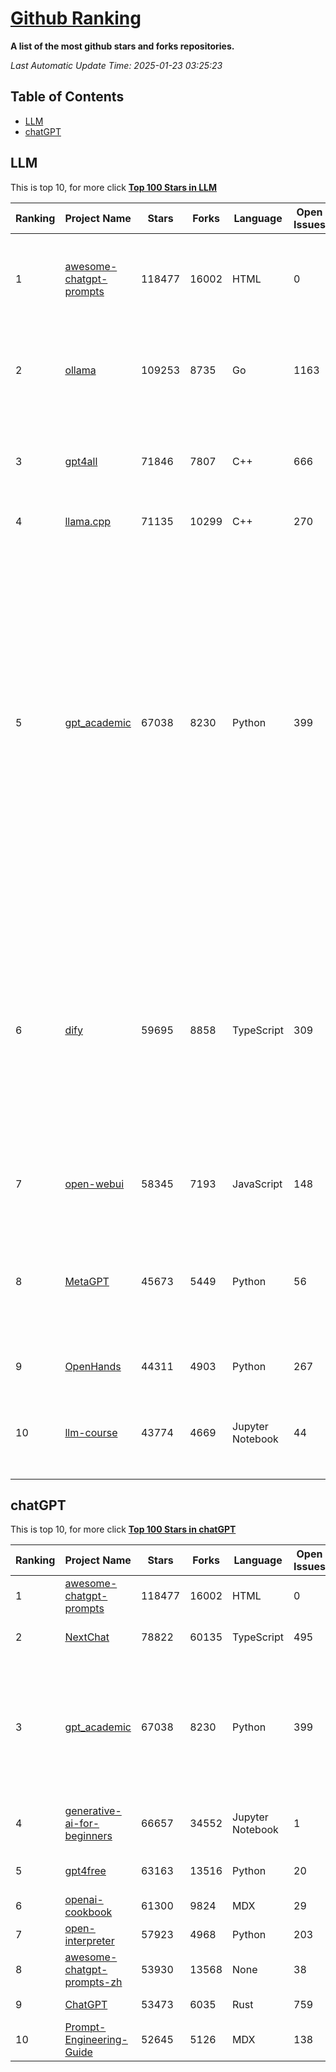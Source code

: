 [Github Ranking](./README.md)
==========

**A list of the most github stars and forks repositories.**

*Last Automatic Update Time: 2025-01-23 03:25:23*

## Table of Contents
 * [LLM](#LLM)
 * [chatGPT](#chatGPT)

## LLM

This is top 10, for more click **[Top 100 Stars in LLM](Top100/LLM.md)**

| Ranking | Project Name | Stars | Forks | Language | Open Issues | Description | Last Commit |
| ------- | ------------ | ----- | ----- | -------- | ----------- | ----------- | ----------- |
| 1 | [awesome-chatgpt-prompts](https://github.com/f/awesome-chatgpt-prompts) | 118477 | 16002 | HTML | 0 | This repo includes ChatGPT prompt curation to use ChatGPT and other LLM tools better. | 2025-01-14T08:29:16Z |
| 2 | [ollama](https://github.com/ollama/ollama) | 109253 | 8735 | Go | 1163 | Get up and running with Llama 3.3, Phi 4, Gemma 2, and other large language models. | 2025-01-23T00:19:37Z |
| 3 | [gpt4all](https://github.com/nomic-ai/gpt4all) | 71846 | 7807 | C++ | 666 | GPT4All: Run Local LLMs on Any Device. Open-source and available for commercial use. | 2025-01-22T23:45:40Z |
| 4 | [llama.cpp](https://github.com/ggerganov/llama.cpp) | 71135 | 10299 | C++ | 270 | LLM inference in C/C++ | 2025-01-22T18:22:23Z |
| 5 | [gpt_academic](https://github.com/binary-husky/gpt_academic) | 67038 | 8230 | Python | 399 | 为GPT/GLM等LLM大语言模型提供实用化交互接口，特别优化论文阅读/润色/写作体验，模块化设计，支持自定义快捷按钮&函数插件，支持Python和C++等项目剖析&自译解功能，PDF/LaTex论文翻译&总结功能，支持并行问询多种LLM模型，支持chatglm3等本地模型。接入通义千问, deepseekcoder, 讯飞星火, 文心一言, llama2, rwkv, claude2, moss等。 | 2025-01-21T17:50:40Z |
| 6 | [dify](https://github.com/langgenius/dify) | 59695 | 8858 | TypeScript | 309 | Dify is an open-source LLM app development platform. Dify's intuitive interface combines AI workflow, RAG pipeline, agent capabilities, model management, observability features and more, letting you quickly go from prototype to production. | 2025-01-23T03:14:48Z |
| 7 | [open-webui](https://github.com/open-webui/open-webui) | 58345 | 7193 | JavaScript | 148 | User-friendly AI Interface (Supports Ollama, OpenAI API, ...) | 2025-01-23T03:01:31Z |
| 8 | [MetaGPT](https://github.com/geekan/MetaGPT) | 45673 | 5449 | Python | 56 | 🌟 The Multi-Agent Framework: First AI Software Company, Towards Natural Language Programming | 2024-12-18T02:20:32Z |
| 9 | [OpenHands](https://github.com/All-Hands-AI/OpenHands) | 44311 | 4903 | Python | 267 | 🙌 OpenHands: Code Less, Make More | 2025-01-23T01:21:16Z |
| 10 | [llm-course](https://github.com/mlabonne/llm-course) | 43774 | 4669 | Jupyter Notebook | 44 | Course to get into Large Language Models (LLMs) with roadmaps and Colab notebooks. | 2025-01-22T22:32:51Z |


## chatGPT

This is top 10, for more click **[Top 100 Stars in chatGPT](Top100/chatGPT.md)**

| Ranking | Project Name | Stars | Forks | Language | Open Issues | Description | Last Commit |
| ------- | ------------ | ----- | ----- | -------- | ----------- | ----------- | ----------- |
| 1 | [awesome-chatgpt-prompts](https://github.com/f/awesome-chatgpt-prompts) | 118477 | 16002 | HTML | 0 | This repo includes ChatGPT prompt curation to use ChatGPT and other LLM tools better. | 2025-01-14T08:29:16Z |
| 2 | [NextChat](https://github.com/ChatGPTNextWeb/NextChat) | 78822 | 60135 | TypeScript | 495 | ✨ Local and Fast AI Assistant. Support: Web \| iOS \| MacOS \| Android \|  Linux \| Windows | 2025-01-22T13:40:37Z |
| 3 | [gpt_academic](https://github.com/binary-husky/gpt_academic) | 67038 | 8230 | Python | 399 | 为GPT/GLM等LLM大语言模型提供实用化交互接口，特别优化论文阅读/润色/写作体验，模块化设计，支持自定义快捷按钮&函数插件，支持Python和C++等项目剖析&自译解功能，PDF/LaTex论文翻译&总结功能，支持并行问询多种LLM模型，支持chatglm3等本地模型。接入通义千问, deepseekcoder, 讯飞星火, 文心一言, llama2, rwkv, claude2, moss等。 | 2025-01-21T17:50:40Z |
| 4 | [generative-ai-for-beginners](https://github.com/microsoft/generative-ai-for-beginners) | 66657 | 34552 | Jupyter Notebook | 1 | 21 Lessons, Get Started Building with Generative AI  🔗 https://microsoft.github.io/generative-ai-for-beginners/ | 2025-01-15T13:51:04Z |
| 5 | [gpt4free](https://github.com/xtekky/gpt4free) | 63163 | 13516 | Python | 20 | The official gpt4free repository \| various collection of powerful language models | 2025-01-15T23:31:22Z |
| 6 | [openai-cookbook](https://github.com/openai/openai-cookbook) | 61300 | 9824 | MDX | 29 | Examples and guides for using the OpenAI API | 2025-01-22T16:03:47Z |
| 7 | [open-interpreter](https://github.com/OpenInterpreter/open-interpreter) | 57923 | 4968 | Python | 203 | A natural language interface for computers | 2025-01-18T22:17:28Z |
| 8 | [awesome-chatgpt-prompts-zh](https://github.com/PlexPt/awesome-chatgpt-prompts-zh) | 53930 | 13568 | None | 38 | ChatGPT 中文调教指南。各种场景使用指南。学习怎么让它听你的话。 | 2025-01-01T08:34:33Z |
| 9 | [ChatGPT](https://github.com/lencx/ChatGPT) | 53473 | 6035 | Rust | 759 | 🔮 ChatGPT Desktop Application (Mac, Windows and Linux) | 2024-08-29T17:58:11Z |
| 10 | [Prompt-Engineering-Guide](https://github.com/dair-ai/Prompt-Engineering-Guide) | 52645 | 5126 | MDX | 138 | 🐙 Guides, papers, lecture, notebooks and resources for prompt engineering | 2025-01-21T20:22:08Z |

